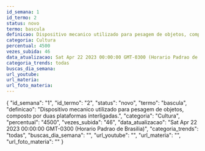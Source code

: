 ```yaml
---
id_semana: 1
id_termo: 2
status: novo
termo: bascula
definicao: Dispositivo mecanico utilizado para pesagem de objetos, composto por duas plataformas interligadas.
categoria: Cultura
percentual: 4500
vezes_subida: 46
data_atualizacao: Sat Apr 22 2023 00:00:00 GMT-0300 (Horario Padrao de Brasilia)
categoria_trends: todas
buscas_dia_semana: 
url_youtube: 
url_materia: 
url_foto_materia: 
---
```


{
  "id_semana": "1",
  "id_termo": "2",
  "status": "novo",
  "termo": "bascula",
  "definicao": "Dispositivo mecanico utilizado para pesagem de objetos, composto por duas plataformas interligadas.",
  "categoria": "Cultura",
  "percentual": "4500",
  "vezes_subida": "46",
  "data_atualizacao": "Sat Apr 22 2023 00:00:00 GMT-0300 (Horario Padrao de Brasilia)",
  "categoria_trends": "todas",
  "buscas_dia_semana": "",
  "url_youtube": "",
  "url_materia": "",
  "url_foto_materia": ""
}